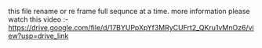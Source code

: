 this file rename or re frame full sequnce at a time.
more information please watch this  video :- https://drive.google.com/file/d/17BYUPpXpYf3MRyCUFrt2_QKru1vMnOz6/view?usp=drive_link
